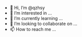 - 👋 Hi, I’m @qzhsy
- 👀 I’m interested in ...
- 🌱 I’m currently learning ...
- 💞️ I’m looking to collaborate on ...
- 📫 How to reach me ...

<!---
qzhsy/qzhsy is a ✨ special ✨ repository because its `README.md` (this file) appears on your GitHub profile.
You can click the Preview link to take a look at your changes.
--->
